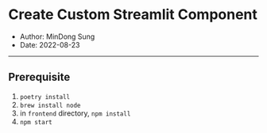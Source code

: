 # Create Custom Streamlit Component

- Author: MinDong Sung
- Date: 2022-08-23

---

## Prerequisite

1. `poetry install`
2. `brew install node`
3. in `frontend` directory, `npm install`
4. `npm start`
